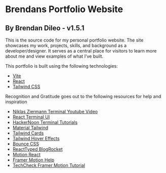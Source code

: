 # Brendans Portfolio Website
## By Brendan Dileo - v1.5.1
This is the source code for my personal portfolio website. The site showcases my work, projects, skills, and background as a developer/designer. It serves as a central place for visitors to learn more about me and view examples of what I’ve built.


This portfolio is built using the following technologies:
- [Vite](https://vitejs.dev/)
- [React](https://reactjs.org/)
- [Tailwind CSS](https://tailwindcss.com/)

Recognition and Gratitude goes out to the following resources for help and inspiration
- [Niklas Ziermann Terminal Youtube Video](https://www.youtube.com/watch?app=desktop&v=KCcU15nvFbI&t=0s)
- [React Terminal UI](https://github.com/jonmbake/react-terminal-ui)
- [HackerNoon Terminal Tutorials](https://hackernoon.com/creating-a-terminal-emulator-in-react)
- [Material Tailwind](https://www.material-tailwind.com/docs/react/installation)
- [Tailwind Cards](https://flowbite.com/docs/components/card/)
- [Tailwind Hover Effects](https://pagedone.io/docs/hover-effect)
- [Bounce CSS](https://ianlunn.github.io/Hover/)
- [ReactTyped BlogRocket](https://blog.logrocket.com/5-ways-implement-typing-animation-react/)
- [Motion React](https://motion.dev/docs/quick-start)
- [Framer Motion Help](https://motion.dev/docs/framer)
- [TechCheck Framer Motion Tutorial](https://www.youtube.com/watch?v=Ojk-x-uAyIE)

